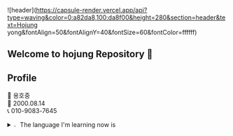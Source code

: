 ![header](https://capsule-render.vercel.app/api?type=waving&color=0:a82da8,100:da8f00&height=280&section=header&text=Hojung yong&fontAlign=50&fontAlignY=40&fontSize=60&fontColor=ffffff)

## Welcome to hojung Repository 👋

## Profile
👩 용호중 <br>
👶 2000.08.14 <br>
📞 010-9083-7645 <br>


<details>
<summary>
  <img src="https://raw.githubusercontent.com/Tarikul-Islam-Anik/Animated-Fluent-Emojis/master/Emojis/Hand%20gestures/Eyes.png" alt="Eyes" width="2%" />  The language I'm learning now is
</summary>
   <br>
  
![JAVA](https://img.shields.io/badge/Java-ED8B00?style=for-the-badge&logo=openjdk&logoColor=white) 
![MYSQL](https://img.shields.io/badge/MySQL-0769AD?style=for-the-badge&logo=mysql&logoColor=white)
![HTML](https://img.shields.io/badge/HTML5-E34F26?style=for-the-badge&logo=html5&logoColor=white)
![CSS](https://img.shields.io/badge/CSS-239120?&style=for-the-badge&logo=css3&logoColor=white)
![JAVASCRIPT](https://img.shields.io/badge/JavaScript-F7DF1E?style=for-the-badge&logo=JavaScript&logoColor=white)
<br>

[![Top Langs](https://github-readme-stats.vercel.app/api/top-langs/?username=anuraghazra&layout=donut)](https://github.com/yhj814/github-readme-stats)

</details>
